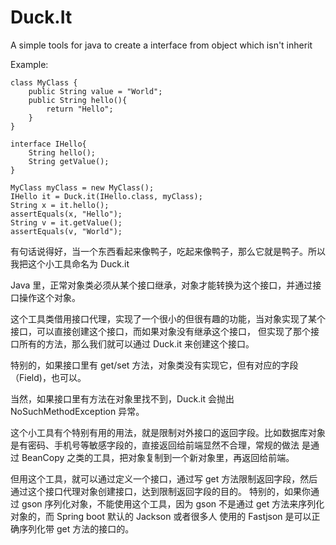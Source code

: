 # Duck.It
A simple tools for java to create a interface from object which isn't inherit

Example:

```
class MyClass {
    public String value = "World";
    public String hello(){
        return "Hello";
    }
}

interface IHello{
    String hello();
    String getValue();
}

MyClass myClass = new MyClass();
IHello it = Duck.it(IHello.class, myClass);
String x = it.hello();
assertEquals(x, "Hello");
String v = it.getValue();
assertEquals(v, "World");
```

有句话说得好，当一个东西看起来像鸭子，吃起来像鸭子，那么它就是鸭子。所以我把这个小工具命名为 Duck.it

Java 里，正常对象类必须从某个接口继承，对象才能转换为这个接口，并通过接口操作这个对象。

这个工具类借用接口代理，实现了一个很小的但很有趣的功能，当对象实现了某个接口，可以直接创建这个接口，而如果对象没有继承这个接口，
但实现了那个接口所有的方法，那么我们就可以通过 Duck.it 来创建这个接口。

特别的，如果接口里有 get/set 方法，对象类没有实现它，但有对应的字段（Field)，也可以。

当然，如果接口里有方法在对象里找不到，Duck.it 会抛出 NoSuchMethodException 异常。 

这个小工具有个特别有用的用法，就是限制对外接口的返回字段。比如数据库对象是有密码、手机号等敏感字段的，直接返回给前端显然不合理，常规的做法
是通过 BeanCopy 之类的工具，把对象复制到一个新对象里，再返回给前端。

但用这个工具，就可以通过定义一个接口，通过写 get 方法限制返回字段，然后通过这个接口代理对象创建接口，达到限制返回字段的目的。
特别的，如果你通过 gson 序列化对象，不能使用这个工具，因为 gson 不是通过 get 方法来序列化对象的，而 Spring boot 默认的 Jackson 或者很多人
使用的 Fastjson 是可以正确序列化带 get 方法的接口的。